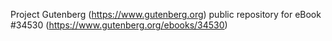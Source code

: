 Project Gutenberg (https://www.gutenberg.org) public repository for eBook #34530 (https://www.gutenberg.org/ebooks/34530)
